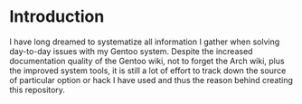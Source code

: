 # Introduction

I have long dreamed to systematize all information I gather when
solving day-to-day issues with my Gentoo system. Despite the increased
documentation quality of the Gentoo wiki, not to forget the Arch wiki, plus the
improved system tools, it is still a lot of effort to track down the source of
particular option or hack I have used and thus the reason behind creating this
repository.
